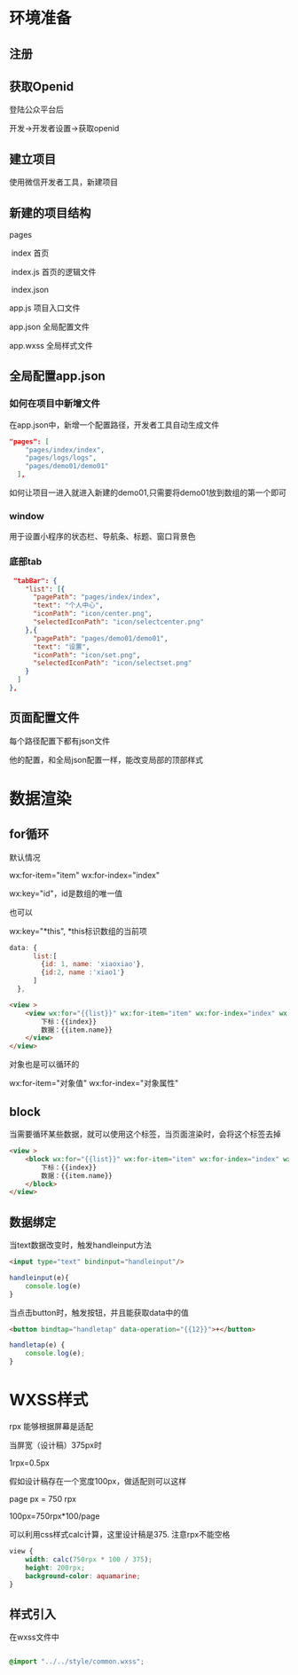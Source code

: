 # 环境准备

## 注册



## 获取Openid

登陆公众平台后

开发->开发者设置->获取openid

## 建立项目

使用微信开发者工具，新建项目

## 新建的项目结构

pages

​	index  首页

​	index.js 首页的逻辑文件

​	index.json

app.js 项目入口文件

app.json 全局配置文件

app.wxss 全局样式文件

## 全局配置app.json

### 如何在项目中新增文件

在app.json中，新增一个配置路径，开发者工具自动生成文件

```json
"pages": [
    "pages/index/index",
    "pages/logs/logs",
    "pages/demo01/demo01"
  ],
```

如何让项目一进入就进入新建的demo01,只需要将demo01放到数组的第一个即可

### window

用于设置小程序的状态栏、导航条、标题、窗口背景色

### 底部tab

```json
 "tabBar": {
    "list": [{
      "pagePath": "pages/index/index",
      "text": "个人中心",
      "iconPath": "icon/center.png",
      "selectedIconPath": "icon/selectcenter.png"
    },{
      "pagePath": "pages/demo01/demo01",
      "text": "设置",
      "iconPath": "icon/set.png",
      "selectedIconPath": "icon/selectset.png"
    }
  ]
},
```

## 页面配置文件

每个路径配置下都有json文件

他的配置，和全局json配置一样，能改变局部的顶部样式

# 数据渲染

## for循环

默认情况

wx:for-item="item" wx:for-index="index"

wx:key="id"，id是数组的唯一值

也可以

wx:key="*this", *this标识数组的当前项

```js
data: {
      list:[
        {id: 1, name: 'xiaoxiao'},
        {id:2, name :'xiao1'}
      ]
  },
```

```html
<view >
    <view wx:for="{{list}}" wx:for-item="item" wx:for-index="index" wx:key="id">
        下标：{{index}}
        数据：{{item.name}}
    </view>
</view>
```

对象也是可以循环的

wx:for-item="对象值" wx:for-index="对象属性"

## block

当需要循环某些数据，就可以使用这个标签，当页面渲染时，会将这个标签去掉

```html
<view >
    <block wx:for="{{list}}" wx:for-item="item" wx:for-index="index" wx:key="id">
        下标：{{index}}
        数据：{{item.name}}
    </block>
</view>
```

## 数据绑定

当text数据改变时，触发handleinput方法

```html
<input type="text" bindinput="handleinput"/>
```

```js
handleinput(e){
    console.log(e)
}
```

当点击button时，触发按钮，并且能获取data中的值

```html
<button bindtap="handletap" data-operation="{{12}}">+</button>
```

```js
handletap(e) {
    console.log(e);
}
```

# WXSS样式

rpx 能够根据屏幕是适配

当屏宽（设计稿）375px时

1rpx=0.5px

假如设计稿存在一个宽度100px，做适配则可以这样

page px = 750 rpx

100px=750rpx*100/page

可以利用css样式calc计算，这里设计稿是375. 注意rpx不能空格

```css
view {
    width: calc(750rpx * 100 / 375);
    height: 200rpx;
    background-color: aquamarine;
}
```

## 样式引入

在wxss文件中

```css

@import "../../style/common.wxss";
```

